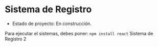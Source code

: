 <h1> Sistema de Registro </h1>

- Estado de proyecto: En construcción.

Para ejecutar el sistemas, debes poner:
```npm install react```
Sistema de Registro 2
